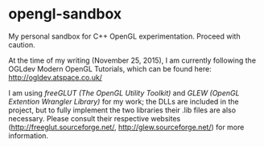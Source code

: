 # opengl-sandbox
My personal sandbox for C++ OpenGL experimentation. Proceed with caution.

At the time of my writing (November 25, 2015), I am currently following the OGLdev Modern OpenGL Tutorials, which can be found here:
http://ogldev.atspace.co.uk/

I am using *freeGLUT (The OpenGL Utility Toolkit)* and *GLEW (OpenGL Extention Wrangler Library)* for my work; the DLLs are included in the project, but to fully implement the two libraries their .lib files are also necessary. Please consult their respective websites (http://freeglut.sourceforge.net/, http://glew.sourceforge.net/) for more information.